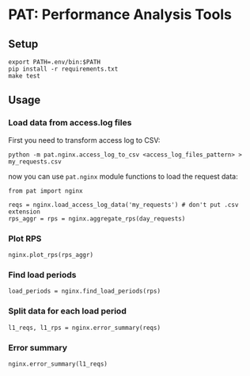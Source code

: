 # PAT: Performance Analysis Tools

## Setup

    export PATH=.env/bin:$PATH
    pip install -r requirements.txt
    make test

## Usage

### Load data from access.log files

First you need to transform access log to CSV:

    python -m pat.nginx.access_log_to_csv <access_log_files_pattern> > my_requests.csv

now you can use `pat.nginx` module functions to load the request data:

    from pat import nginx

    reqs = nginx.load_access_log_data('my_requests') # don't put .csv extension
    rps_aggr = rps = nginx.aggregate_rps(day_requests)

### Plot RPS

    nginx.plot_rps(rps_aggr)

### Find load periods

    load_periods = nginx.find_load_periods(rps)

### Split data for each load period

    l1_reqs, l1_rps = nginx.error_summary(reqs)

### Error summary

    nginx.error_summary(l1_reqs)
